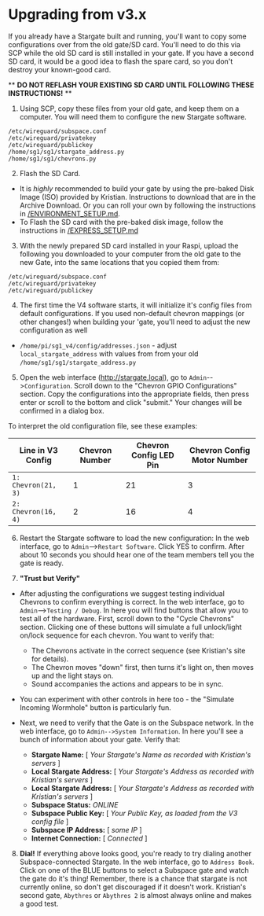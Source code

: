 # Upgrading from v3.x
If you already have a Stargate built and running, you'll want to copy some configurations over from the old gate/SD card. You'll need to do this via SCP while the old SD card is still installed in your gate. If you have a second SD card, it would be a good idea to flash the spare card, so you don't destroy your known-good card.

** **DO NOT REFLASH YOUR EXISTING SD CARD UNTIL FOLLOWING THESE INSTRUCTIONS!** **

1. Using SCP, copy these files from your old gate, and keep them on a computer. You will need them to configure the new Stargate software.
```
/etc/wireguard/subspace.conf
/etc/wireguard/privatekey
/etc/wireguard/publickey
/home/sg1/sg1/stargate_address.py
/home/sg1/sg1/chevrons.py
```
2. Flash the SD Card.
  - It is _highly_ recommended to build your gate by using the pre-baked Disk Image (ISO) provided by Kristian. Instructions to download that are in the Archive Download. Or you can roll your own by following the instructions in [/ENVIRONMENT_SETUP.md](ENVIRONMENT_SETUP.md).
  - To Flash the SD card with the pre-baked disk image, follow the instructions in [/EXPRESS_SETUP.md](EXPRESS_SETUP.md)

3. With the newly prepared SD card installed in your Raspi, upload the following you downloaded to your computer from the old gate to the new Gate, into the same locations that you copied them from:
```
/etc/wireguard/subspace.conf
/etc/wireguard/privatekey
/etc/wireguard/publickey
```
4. The first time the V4 software starts, it will initialize it's config files from default configurations.
If you used non-default chevron mappings (or other changes!) when building your 'gate, you'll need to adjust the new configuration as well
- `/home/pi/sg1_v4/config/addresses.json` - adjust `local_stargate_address` with values from from your old `/home/sg1/sg1/stargate_address.py`

5. Open the web interface (http://stargate.local), go to `Admin`-->`Configuration`. Scroll down to the "Chevron GPIO Configurations" section. Copy the configurations into the appropriate fields, then press enter or scroll to the bottom and click "submit." Your changes will be confirmed in a dialog box.

To interpret the old configuration file, see these examples:

|  Line in V3 Config   | Chevron Number | Chevron Config LED Pin   | Chevron Config Motor Number |
| -------------------- | ---------------|------------------------- | --------------------------- |
| `1: Chevron(21, 3)`  |      1         |           21             |          3                  |
| `2: Chevron(16, 4)`  |      2         |           16             |          4                  |


6. Restart the Stargate software to load the new configuration:
In the web interface, go to `Admin`-->`Restart Software`. Click YES to confirm.
After about 10 seconds you should hear one of the team members tell you the gate is ready.

7. **"Trust but Verify"**
- After adjusting the configurations we suggest testing individual Chevrons to confirm everything is correct. In the web interface, go to `Admin`-->`Testing / Debug`. In here you will find buttons that allow you to test all of the hardware. First, scroll down to the "Cycle Chevrons" section. Clicking one of these buttons will simulate a full unlock/light on/lock sequence for each chevron. You want to verify that:
  - The Chevrons activate in the correct sequence (see Kristian's site for details).
  - The Chevron moves "down" first, then turns it's light on, then moves up and the light stays on.
  - Sound accompanies the actions and appears to be in sync.

- You can experiment with other controls in here too - the "Simulate Incoming Wormhole" button is particularly fun.

- Next, we need to verify that the Gate is on the Subspace network. In the web interface, go to `Admin-->System Information`. In here you'll see a bunch of information about your gate. Verify that:
  - **Stargate Name:** [ _Your Stargate's Name as recorded with Kristian's servers_ ]
  - **Local Stargate Address:** [ _Your Stargate's Address as recorded with Kristian's servers_ ]
  - **Local Stargate Address:** [ _Your Stargate's Address as recorded with Kristian's servers_ ]
  - **Subspace Status:** *ONLINE*
  - **Subspace Public Key:** [ _Your Public Key, as loaded from the V3 config file_ ]
  - **Subspace IP Address:** [ _some IP_ ]
  - **Internet Connection:** [ _Connected_ ]

8. **Dial!** If everything above looks good, you're ready to try dialing another Subspace-connected Stargate. In the web interface, go to `Address Book`. Click on one of the BLUE buttons to select a Subspace gate and watch the gate do it's thing! Remember, there is a chance that stargate is not currently online, so don't get discouraged if it doesn't work. Kristian's second gate, `Abythres` or `Abythres 2` is almost always online and makes a good test.
